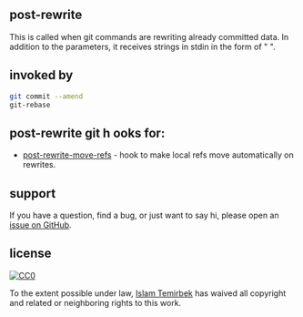 ## post-rewrite 

This is called when git commands are rewriting already committed data. In addition to the parameters, it receives strings in stdin in the form of "<old-sha1> <new-sha1>".

## invoked by 

```bash
git commit --amend 
git-rebase
```

## post-rewrite git h ooks for:

* [post-rewrite-move-refs](https://github.com/aitemr/awesome-git-hooks/blob/master/post-rewrite/post-rewrite-move-refs) - hook to make local refs move automatically on rewrites.
 
## support

If you have a question, find a bug, or just want to say hi, please open an [issue on GitHub](https://github.com/aitemr/awesome-git-hooks/issues/new). 

## license

[![CC0](http://mirrors.creativecommons.org/presskit/buttons/88x31/svg/cc-zero.svg)](https://creativecommons.org/publicdomain/zero/1.0/)

To the extent possible under law, [Islam Temirbek](https://aitemr.github.io) has waived all copyright and related or neighboring rights to this work.